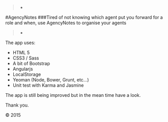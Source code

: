 > -
#AgencyNotes
###Tired of not knowing which agent put you forward for a role and when, use AgencyNotes to organise your agents
>
> -

The app uses:

* HTML 5
* CSS3 / Sass 
* A bit of Bootstrap
* Angularjs
* LocalStorage
* Yeoman (Node, Bower, Grunt, etc...)
* Unit test with Karma and Jasmine

The app is still being improved but in the mean time have a look.

Thank you.

&copy; 2015

